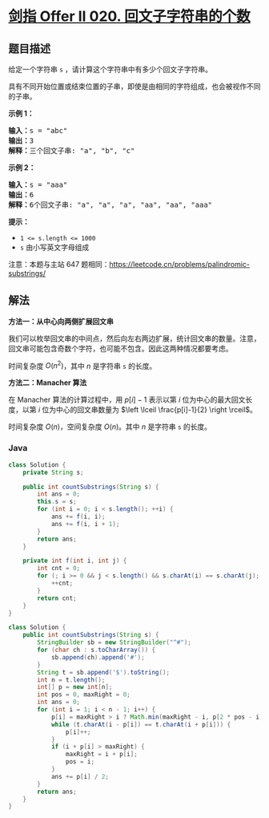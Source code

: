 # [剑指 Offer II 020. 回文子字符串的个数](https://leetcode.cn/problems/a7VOhD)

## 题目描述



<p>给定一个字符串 <code>s</code> ，请计算这个字符串中有多少个回文子字符串。</p>

<p>具有不同开始位置或结束位置的子串，即使是由相同的字符组成，也会被视作不同的子串。</p>



<p><strong>示例 1：</strong></p>

<pre>
<strong>输入：</strong>s = "abc"
<strong>输出：</strong>3
<strong>解释：</strong>三个回文子串: "a", "b", "c"
</pre>

<p><strong>示例 2：</strong></p>

<pre>
<strong>输入：</strong>s =<strong> </strong>"aaa"
<strong>输出：</strong>6
<strong>解释：</strong>6个回文子串: "a", "a", "a", "aa", "aa", "aaa"</pre>



<p><strong>提示：</strong></p>

<ul>
	<li><code>1 &lt;= s.length &lt;= 1000</code></li>
	<li><code>s</code> 由小写英文字母组成</li>
</ul>



<p><meta charset="UTF-8" />注意：本题与主站 647 题相同：<a href="https://leetcode.cn/problems/palindromic-substrings/">https://leetcode.cn/problems/palindromic-substrings/</a>&nbsp;</p>

## 解法

**方法一：从中心向两侧扩展回文串**

我们可以枚举回文串的中间点，然后向左右两边扩展，统计回文串的数量。注意，回文串可能包含奇数个字符，也可能不包含。因此这两种情况都要考虑。

时间复杂度 $O(n^2)$，其中 $n$ 是字符串 `s` 的长度。

**方法二：Manacher 算法**

在 Manacher 算法的计算过程中，用 $p[i]-1$ 表示以第 $i$ 位为中心的最大回文长度，以第 $i$ 位为中心的回文串数量为 $\left \lceil \frac{p[i]-1}{2}  \right \rceil$。

时间复杂度 $O(n)$，空间复杂度 $O(n)$。其中 $n$ 是字符串 `s` 的长度。

### **Java**

```java
class Solution {
    private String s;

    public int countSubstrings(String s) {
        int ans = 0;
        this.s = s;
        for (int i = 0; i < s.length(); ++i) {
            ans += f(i, i);
            ans += f(i, i + 1);
        }
        return ans;
    }

    private int f(int i, int j) {
        int cnt = 0;
        for (; i >= 0 && j < s.length() && s.charAt(i) == s.charAt(j); --i, ++j) {
            ++cnt;
        }
        return cnt;
    }
}
```

```java
class Solution {
    public int countSubstrings(String s) {
        StringBuilder sb = new StringBuilder("^#");
        for (char ch : s.toCharArray()) {
            sb.append(ch).append('#');
        }
        String t = sb.append('$').toString();
        int n = t.length();
        int[] p = new int[n];
        int pos = 0, maxRight = 0;
        int ans = 0;
        for (int i = 1; i < n - 1; i++) {
            p[i] = maxRight > i ? Math.min(maxRight - i, p[2 * pos - i]) : 1;
            while (t.charAt(i - p[i]) == t.charAt(i + p[i])) {
                p[i]++;
            }
            if (i + p[i] > maxRight) {
                maxRight = i + p[i];
                pos = i;
            }
            ans += p[i] / 2;
        }
        return ans;
    }
}
```
